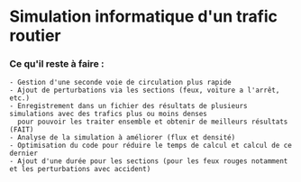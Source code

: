 # Simulation informatique d'un trafic routier

### Ce qu'il reste à faire :
    - Gestion d'une seconde voie de circulation plus rapide
    - Ajout de perturbations via les sections (feux, voiture a l'arrêt, etc.)
    - Enregistrement dans un fichier des résultats de plusieurs simulations avec des trafics plus ou moins denses
      pour pouvoir les traiter ensemble et obtenir de meilleurs résultats (FAIT)
    - Analyse de la simulation à améliorer (flux et densité)
    - Optimisation du code pour réduire le temps de calcul et calcul de ce dernier
    - Ajout d'une durée pour les sections (pour les feux rouges notamment et les perturbations avec accident)
